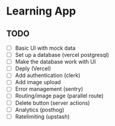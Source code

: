 # Learning App

## TODO

- [ ] Basic UI with mock data
- [ ] Set up a database (vercel postgresql)
- [ ] Make the database work with UI
- [ ] Deply (Vercel)
- [ ] Add authentication (clerk)
- [ ] Add image upload
- [ ] Error management (sentry)
- [ ] Routing/image page (parallel route)
- [ ] Delete button (server actions)
- [ ] Analytics (posthog)
- [ ] Ratelimiting (upstash)
